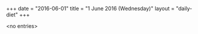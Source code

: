 +++
date = "2016-06-01"
title = "1 June 2016 (Wednesday)"
layout = "daily-diet"
+++


\<no entries\>

